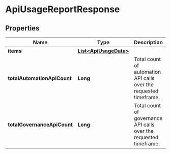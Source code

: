 

# ApiUsageReportResponse


## Properties

| Name | Type | Description | Notes |
|------------ | ------------- | ------------- | -------------|
|**items** | [**List&lt;ApiUsageData&gt;**](ApiUsageData.md) |  |  [optional] |
|**totalAutomationApiCount** | **Long** | Total count of automation API calls over the requested timeframe. |  [optional] |
|**totalGovernanceApiCount** | **Long** | Total count of governance API calls over the requested timeframe. |  [optional] |



